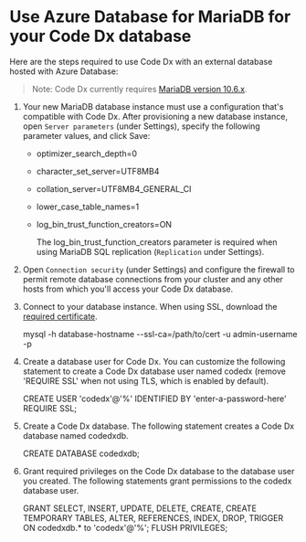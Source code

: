 # Use Azure Database for MariaDB for your Code Dx database

Here are the steps required to use Code Dx with an external database hosted with Azure Database:

>Note: Code Dx currently requires [MariaDB version 10.6.x](https://mariadb.com/kb/en/release-notes-mariadb-106-series/).

1) Your new MariaDB database instance must use a configuration that's compatible with Code Dx. After provisioning a new database instance, open `Server parameters` (under Settings), specify the following parameter values, and click Save:

    - optimizer_search_depth=0
    - character_set_server=UTF8MB4
    - collation_server=UTF8MB4_GENERAL_CI
    - lower_case_table_names=1
    - log_bin_trust_function_creators=ON

        The log_bin_trust_function_creators parameter is required when using MariaDB SQL replication (`Replication` under Settings).

2) Open `Connection security` (under Settings) and configure the firewall to permit remote database connections from your cluster and any other hosts from which you'll access your Code Dx database.

3) Connect to your database instance. When using SSL, download the [required certificate](https://docs.microsoft.com/en-us/azure/mariadb/concepts-ssl-connection-security#default-settings).

   mysql -h database-hostname --ssl-ca=/path/to/cert -u admin-username -p

4) Create a database user for Code Dx. You can customize the following statement to create
   a Code Dx database user named codedx (remove 'REQUIRE SSL' when not using TLS, which is enabled by default).

   CREATE USER 'codedx'@'%' IDENTIFIED BY 'enter-a-password-here' REQUIRE SSL;

5) Create a Code Dx database. The following statement creates a Code Dx database named codedxdb.

   CREATE DATABASE codedxdb;

6) Grant required privileges on the Code Dx database to the database user you created. The
   following statements grant permissions to the codedx database user.

   GRANT SELECT, INSERT, UPDATE, DELETE, CREATE, CREATE TEMPORARY TABLES, ALTER, REFERENCES, INDEX, DROP, TRIGGER ON codedxdb.* to 'codedx'@'%';
   FLUSH PRIVILEGES;

